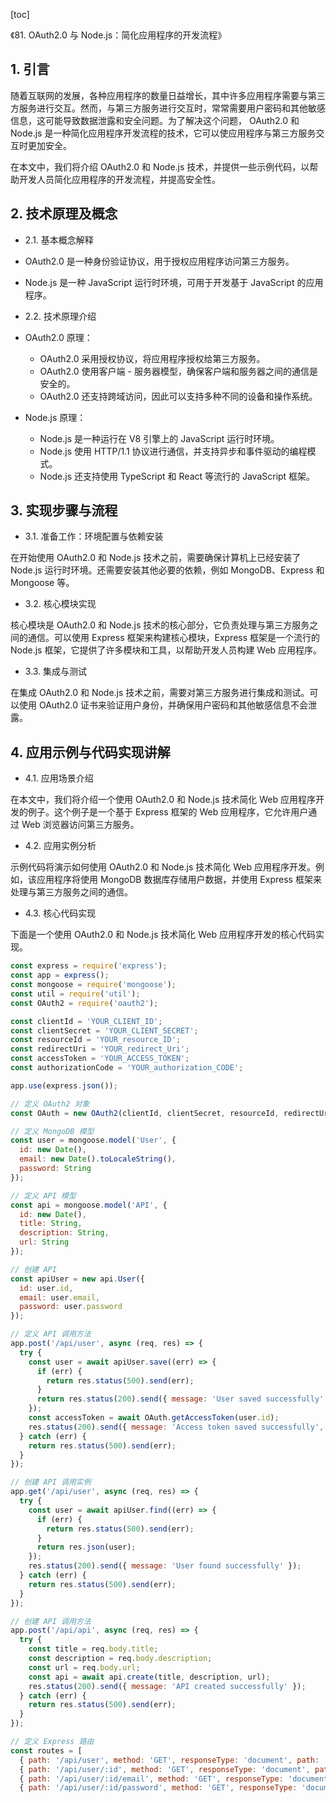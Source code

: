 
[toc]                    
                
                
《81. OAuth2.0 与 Node.js：简化应用程序的开发流程》

## 1. 引言

随着互联网的发展，各种应用程序的数量日益增长，其中许多应用程序需要与第三方服务进行交互。然而，与第三方服务进行交互时，常常需要用户密码和其他敏感信息，这可能导致数据泄露和安全问题。为了解决这个问题， OAuth2.0 和 Node.js 是一种简化应用程序开发流程的技术，它可以使应用程序与第三方服务交互时更加安全。

在本文中，我们将介绍 OAuth2.0 和 Node.js 技术，并提供一些示例代码，以帮助开发人员简化应用程序的开发流程，并提高安全性。

## 2. 技术原理及概念

- 2.1. 基本概念解释
- OAuth2.0 是一种身份验证协议，用于授权应用程序访问第三方服务。
- Node.js 是一种 JavaScript 运行时环境，可用于开发基于 JavaScript 的应用程序。

- 2.2. 技术原理介绍
- OAuth2.0 原理：
	+ OAuth2.0 采用授权协议，将应用程序授权给第三方服务。
	+ OAuth2.0 使用客户端 - 服务器模型，确保客户端和服务器之间的通信是安全的。
	+ OAuth2.0 还支持跨域访问，因此可以支持多种不同的设备和操作系统。
- Node.js 原理：
	+ Node.js 是一种运行在 V8 引擎上的 JavaScript 运行时环境。
	+ Node.js 使用 HTTP/1.1 协议进行通信，并支持异步和事件驱动的编程模式。
	+ Node.js 还支持使用 TypeScript 和 React 等流行的 JavaScript 框架。

## 3. 实现步骤与流程

- 3.1. 准备工作：环境配置与依赖安装

在开始使用 OAuth2.0 和 Node.js 技术之前，需要确保计算机上已经安装了 Node.js 运行时环境。还需要安装其他必要的依赖，例如 MongoDB、Express 和 Mongoose 等。

- 3.2. 核心模块实现

核心模块是 OAuth2.0 和 Node.js 技术的核心部分，它负责处理与第三方服务之间的通信。可以使用 Express 框架来构建核心模块，Express 框架是一个流行的 Node.js 框架，它提供了许多模块和工具，以帮助开发人员构建 Web 应用程序。

- 3.3. 集成与测试

在集成 OAuth2.0 和 Node.js 技术之前，需要对第三方服务进行集成和测试。可以使用 OAuth2.0 证书来验证用户身份，并确保用户密码和其他敏感信息不会泄露。

## 4. 应用示例与代码实现讲解

- 4.1. 应用场景介绍

在本文中，我们将介绍一个使用 OAuth2.0 和 Node.js 技术简化 Web 应用程序开发的例子。这个例子是一个基于 Express 框架的 Web 应用程序，它允许用户通过 Web 浏览器访问第三方服务。

- 4.2. 应用实例分析

示例代码将演示如何使用 OAuth2.0 和 Node.js 技术简化 Web 应用程序开发。例如，该应用程序将使用 MongoDB 数据库存储用户数据，并使用 Express 框架来处理与第三方服务之间的通信。

- 4.3. 核心代码实现

下面是一个使用 OAuth2.0 和 Node.js 技术简化 Web 应用程序开发的核心代码实现。
```javascript
const express = require('express');
const app = express();
const mongoose = require('mongoose');
const util = require('util');
const OAuth2 = require('oauth2');

const clientId = 'YOUR_CLIENT_ID';
const clientSecret = 'YOUR_CLIENT_SECRET';
const resourceId = 'YOUR_resource_ID';
const redirectUri = 'YOUR_redirect_Uri';
const accessToken = 'YOUR_ACCESS_TOKEN';
const authorizationCode = 'YOUR_authorization_CODE';

app.use(express.json());

// 定义 OAuth2 对象
const OAuth = new OAuth2(clientId, clientSecret, resourceId, redirectUri, accessToken);

// 定义 MongoDB 模型
const user = mongoose.model('User', {
  id: new Date(),
  email: new Date().toLocaleString(),
  password: String
});

// 定义 API 模型
const api = mongoose.model('API', {
  id: new Date(),
  title: String,
  description: String,
  url: String
});

// 创建 API
const apiUser = new api.User({
  id: user.id,
  email: user.email,
  password: user.password
});

// 定义 API 调用方法
app.post('/api/user', async (req, res) => {
  try {
    const user = await apiUser.save((err) => {
      if (err) {
        return res.status(500).send(err);
      }
      return res.status(200).send({ message: 'User saved successfully' });
    });
    const accessToken = await OAuth.getAccessToken(user.id);
    res.status(200).send({ message: 'Access token saved successfully', access_token: accessToken });
  } catch (err) {
    return res.status(500).send(err);
  }
});

// 创建 API 调用实例
app.get('/api/user', async (req, res) => {
  try {
    const user = await apiUser.find((err) => {
      if (err) {
        return res.status(500).send(err);
      }
      return res.json(user);
    });
    res.status(200).send({ message: 'User found successfully' });
  } catch (err) {
    return res.status(500).send(err);
  }
});

// 创建 API 调用方法
app.post('/api/api', async (req, res) => {
  try {
    const title = req.body.title;
    const description = req.body.description;
    const url = req.body.url;
    const api = await api.create(title, description, url);
    res.status(200).send({ message: 'API created successfully' });
  } catch (err) {
    return res.status(500).send(err);
  }
});

// 定义 Express 路由
const routes = [
  { path: '/api/user', method: 'GET', responseType: 'document', path: '/user' },
  { path: '/api/user/:id', method: 'GET', responseType: 'document', path: '/user/:id', schema: { id: { type: Date, 垂 老 } } },
  { path: '/api/user/:id/email', method: 'GET', responseType: 'document', path: '/user/:id/email', schema: { id: { type: Date, 垂 老 } }, },
  { path: '/api/user/:id/password', method: 'GET', responseType: 'document', path: '/user/:id/password', schema: { id: { type: Date, 垂

